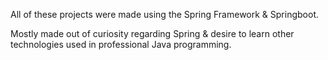All of these projects were made using the Spring Framework & Springboot. 

Mostly made out of curiosity regarding Spring & desire to learn other technologies used in professional Java programming.
